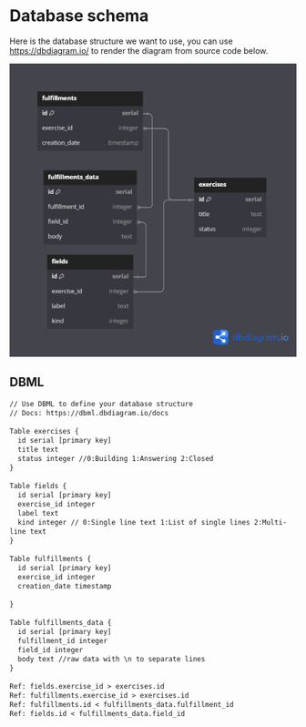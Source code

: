# Database schema

Here is the database structure we want to use, you can use https://dbdiagram.io/ to render the diagram from source code below.

![alt text](looper.png)

## DBML

```dbml
// Use DBML to define your database structure
// Docs: https://dbml.dbdiagram.io/docs

Table exercises {
  id serial [primary key]
  title text
  status integer //0:Building 1:Answering 2:Closed
}

Table fields {
  id serial [primary key]
  exercise_id integer
  label text
  kind integer // 0:Single line text 1:List of single lines 2:Multi-line text
}

Table fulfillments {
  id serial [primary key]
  exercise_id integer
  creation_date timestamp

}

Table fulfillments_data {
  id serial [primary key]
  fulfillment_id integer
  field_id integer
  body text //raw data with \n to separate lines
}

Ref: fields.exercise_id > exercises.id
Ref: fulfillments.exercise_id > exercises.id
Ref: fulfillments.id < fulfillments_data.fulfillment_id
Ref: fields.id < fulfillments_data.field_id
```